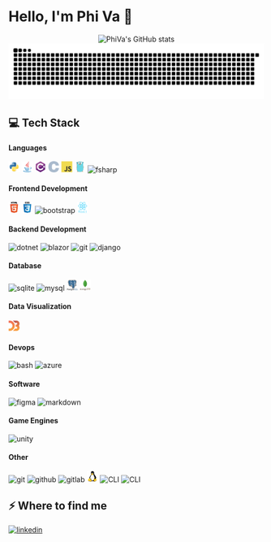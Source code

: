 <!--
Tutorial:
    https://www.youtube.com/watch?v=onUx22pgiBM
 -->

# Hello, I'm Phi Va 👋

<!-- https://github.com/anuraghazra/github-readme-stats -->
<div align="center">
    <img src="https://github-readme-stats-git-master-phivalos-projects.vercel.app/api?username=PhiVaLo&show_icons=true&theme=radical&hide=stars,contribs&include_all_commits=true&count_private=true&number_format=long" alt="PhiVa's GitHub stats" />
</div>


<!--🔖Snake -->
<picture>
    <source media="(prefers-color-scheme: dark)" srcset="https://raw.githubusercontent.com/phivalo/phivalo/output/github-snake-dark.svg" />
    <source media="(prefers-color-scheme: light)" srcset="https://raw.githubusercontent.com/phivalo/phivalo/output/github-snake.svg" />
    <img alt="github-snake" src="https://raw.githubusercontent.com/phivalo/phivalo/output/github-snake.svg" />
</picture>






## 💻 Tech Stack
<h4>Languages</h4>
<p>
<img src="https://raw.githubusercontent.com/devicons/devicon/master/icons/python/python-original.svg" alt="python"  height="22" /></a>
<img src="https://raw.githubusercontent.com/devicons/devicon/master/icons/java/java-original.svg" alt="java"  height="22" /></a>
<img src="https://raw.githubusercontent.com/devicons/devicon/master/icons/csharp/csharp-original.svg" alt="csharp"  height="22" /></a>
<img src="https://raw.githubusercontent.com/devicons/devicon/master/icons/c/c-original.svg" alt="c"  height="22" /></a>
<!-- <img src="https://raw.githubusercontent.com/devicons/devicon/master/icons/cplusplus/cplusplus-original.svg" alt="cplusplus"  height="22" /></a> -->
<img src="https://raw.githubusercontent.com/devicons/devicon/master/icons/javascript/javascript-original.svg" alt="javascript"  height="22" /></a>
<!-- <img src="https://raw.githubusercontent.com/devicons/devicon/master/icons/typescript/typescript-original.svg" alt="typescript"  height="22" /></a> -->
<img src="https://raw.githubusercontent.com/devicons/devicon/master/icons/go/go-original.svg" alt="go"  height="22" /></a>
<img src="https://upload.wikimedia.org/wikipedia/commons/6/66/F_Sharp_logo.svg" alt="fsharp"  height="22" /></a>
</p>


<h4>Frontend Development</h4>
<p>
<img src="https://raw.githubusercontent.com/devicons/devicon/master/icons/html5/html5-original-wordmark.svg" alt="html5"  height="22" /></a>
<img src="https://raw.githubusercontent.com/devicons/devicon/master/icons/css3/css3-original-wordmark.svg" alt="css3"  height="22" /></a>
<img src="https://upload.wikimedia.org/wikipedia/commons/thumb/b/b2/Bootstrap_logo.svg/2560px-Bootstrap_logo.svg.png" alt="bootstrap"  height="22" /></a>
<img src="https://raw.githubusercontent.com/devicons/devicon/master/icons/react/react-original-wordmark.svg" alt="react"  height="22" /></a>
<!-- <img src="https://raw.githubusercontent.com/devicons/devicon/master/icons/vuejs/vuejs-original-wordmark.svg" alt="vuejs"  height="22" /></a> -->
<!-- <img src="https://angular.io/assets/images/logos/angular/angular.svg" alt="angular"  height="22" /></a> -->
</p>


<h4>Backend Development</h4>
<p>
<img src="https://cdn.iconscout.com/icon/free/png-256/free-microsoft-dotnet-1175177.png?f=webp" alt="dotnet"  height="22" /></a>
<img src="https://upload.wikimedia.org/wikipedia/commons/d/d0/Blazor.png" alt="blazor"  height="22" /></a>
<img src="https://i.imgur.com/ewmrtGR.png" alt="git"  height="22" /></a>
<img src="https://cdn.worldvectorlogo.com/logos/django.svg" alt="django"  height="22" /></a>
</p>


<!-- <h4>Mobile App Development</h4> -->
<!-- <h4>AI/ML</h4> -->
<h4>Database</h4>
<p>
<img src="https://www.vectorlogo.zone/logos/sqlite/sqlite-icon.svg" alt="sqlite"  height="22" /></a>
<img src="https://i.imgur.com/hF5FVbx.png" alt="mysql"  height="22" /></a>
<img src="https://raw.githubusercontent.com/devicons/devicon/master/icons/postgresql/postgresql-original-wordmark.svg" alt="postgresql"  height="22" /></a>
<img src="https://raw.githubusercontent.com/devicons/devicon/master/icons/mongodb/mongodb-original-wordmark.svg" alt="mongodb"  height="22" /></a>
</p>


<h4>Data Visualization</h4>
<p>
<img src="https://raw.githubusercontent.com/devicons/devicon/master/icons/d3js/d3js-original.svg" alt="d3js"  height="22" /></a>
</p>



<h4>Devops</h4>
<p>
<img src="https://upload.wikimedia.org/wikipedia/commons/thumb/4/4b/Bash_Logo_Colored.svg/2048px-Bash_Logo_Colored.svg.png" alt="bash"  height="22" /></a>
<img src="https://www.vectorlogo.zone/logos/microsoft_azure/microsoft_azure-icon.svg" alt="azure"  height="22" /></a>
</p>



<!-- <h4>Backend as a Service(BaaS)</h4> -->



<!-- <h4>Testing</h4> -->
<h4>Software</h4>
<p>
<img src="https://www.vectorlogo.zone/logos/figma/figma-icon.svg" alt="figma"  height="22" /></a>
<img src="https://upload.wikimedia.org/wikipedia/commons/4/41/1280px_Markdown_with_White_Background.png" alt="markdown"  height="22" /></a>
</p>


<h4>Game Engines</h4>
<p>
<img src="https://img.icons8.com/ios_filled/200/FFFFFF/unity.png" alt="unity"  height="22" /></a>
</p>




<h4>Other</h4>
<p>
<img src="https://www.vectorlogo.zone/logos/git-scm/git-scm-icon.svg" alt="git"  height="22" /></a>
<img src="https://img.icons8.com/ios11/512/FFFFFF/github.png" alt="github"  height="22" /></a>
<img src="https://cdn4.iconfinder.com/data/icons/logos-and-brands/512/144_Gitlab_logo_logos-512.png" alt="gitlab"  height="22" /></a>
<img src="https://raw.githubusercontent.com/devicons/devicon/master/icons/linux/linux-original.svg" alt="linux"  height="22" /></a>
<img src="https://user-images.githubusercontent.com/7585388/27636865-e6505c60-5c0d-11e7-92d1-1adc1ac81a11.png" alt="CLI"  height="22" /></a>
<img src="https://upload.wikimedia.org/wikipedia/commons/2/2f/PowerShell_5.0_icon.png" alt="CLI"  height="22" /></a>
</p>














<h2>⚡️ Where to find me</h2>
<p><a target="_blank" href="https://www.linkedin.com/in/phivalo" style="display: inline-block;"><img src="https://img.shields.io/badge/linkedin-logo?style=for-the-badge&logo=linkedin&logoColor=white&color=%230a77b6" alt="linkedin" target="_blank" /></a></p>
